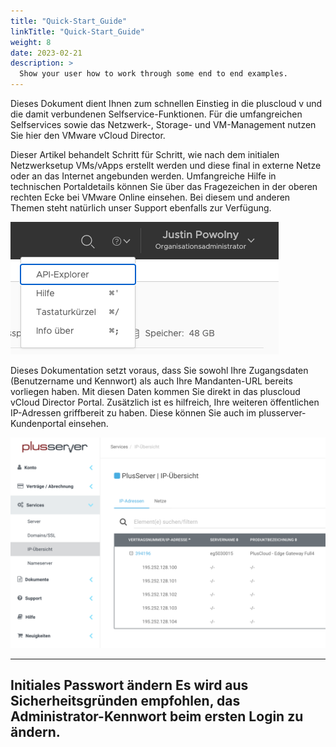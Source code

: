 ```yaml
---
title: "Quick-Start_Guide"
linkTitle: "Quick-Start_Guide"
weight: 8
date: 2023-02-21
description: >
  Show your user how to work through some end to end examples.
---
```

Dieses Dokument dient Ihnen zum schnellen Einstieg in die pluscloud v und die damit verbundenen Selfservice-Funktionen. Für die umfangreichen Selfservices sowie das Netzwerk-, Storage- und VM-Management nutzen Sie hier den VMware vCloud Director.

Dieser Artikel behandelt Schritt für Schritt, wie nach dem initialen Netzwerksetup VMs/vApps erstellt werden und diese final in externe Netze oder an das Internet angebunden werden. Umfangreiche Hilfe in technischen Portaldetails können Sie über das Fragezeichen in der oberen rechten Ecke bei VMware Online einsehen. Bei diesem und anderen Themen steht natürlich unser Support ebenfalls zur Verfügung.

![help](./images/help.png)

Dieses Dokumentation setzt voraus, dass Sie sowohl Ihre Zugangsdaten (Benutzername und Kennwort) als auch Ihre Mandanten-URL bereits vorliegen haben. Mit diesen Daten kommen Sie direkt in das pluscloud vCloud Director Portal. Zusätzlich ist es hilfreich, Ihre weiteren öffentlichen IP-Adressen griffbereit zu haben. Diese können Sie auch im plusserver-Kundenportal einsehen.

![help](./images/customer_portal.png)

---
**Initiales Passwort ändern**
Es wird aus Sicherheitsgründen empfohlen, das Administrator-Kennwort beim ersten Login zu ändern.
---